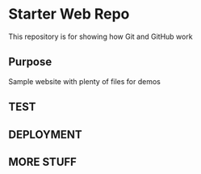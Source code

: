 # Starter Web Repo

This repository is for showing how Git and GitHub work

## Purpose

Sample website with plenty of files for demos

## TEST

## DEPLOYMENT	

## MORE STUFF